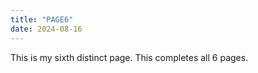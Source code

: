 ```yaml
---
title: "PAGE6"
date: 2024-08-16
---
```


This is my sixth distinct page. This completes all 6 pages.
